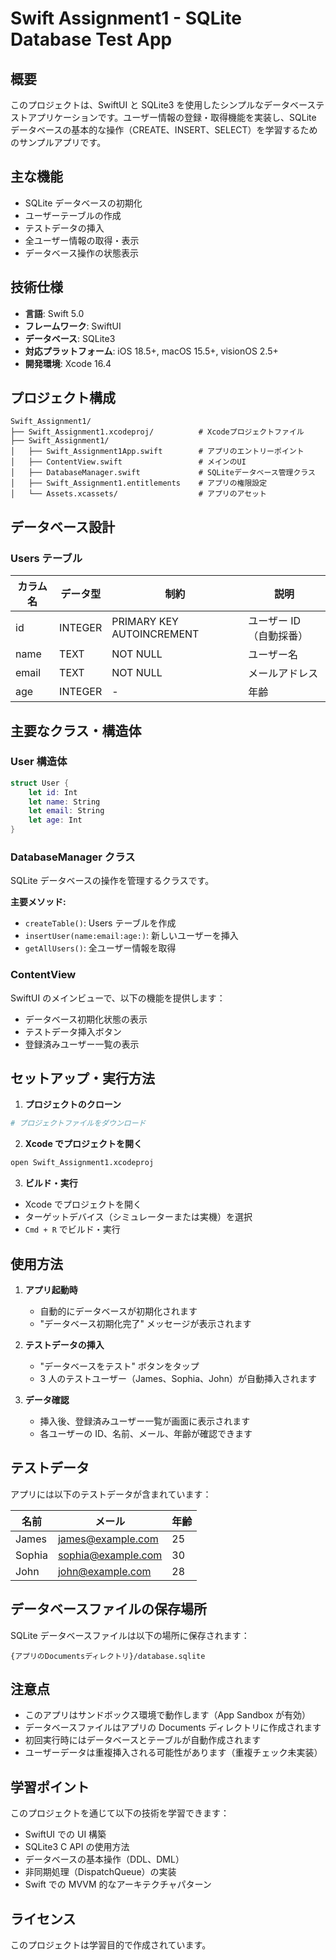 # Swift Assignment1 - SQLite Database Test App

## 概要

このプロジェクトは、SwiftUI と SQLite3 を使用したシンプルなデータベーステストアプリケーションです。ユーザー情報の登録・取得機能を実装し、SQLite データベースの基本的な操作（CREATE、INSERT、SELECT）を学習するためのサンプルアプリです。

## 主な機能

- SQLite データベースの初期化
- ユーザーテーブルの作成
- テストデータの挿入
- 全ユーザー情報の取得・表示
- データベース操作の状態表示

## 技術仕様

- **言語**: Swift 5.0
- **フレームワーク**: SwiftUI
- **データベース**: SQLite3
- **対応プラットフォーム**: iOS 18.5+, macOS 15.5+, visionOS 2.5+
- **開発環境**: Xcode 16.4

## プロジェクト構成

```
Swift_Assignment1/
├── Swift_Assignment1.xcodeproj/          # Xcodeプロジェクトファイル
├── Swift_Assignment1/
│   ├── Swift_Assignment1App.swift        # アプリのエントリーポイント
│   ├── ContentView.swift                 # メインのUI
│   ├── DatabaseManager.swift             # SQLiteデータベース管理クラス
│   ├── Swift_Assignment1.entitlements    # アプリの権限設定
│   └── Assets.xcassets/                  # アプリのアセット
```

## データベース設計

### Users テーブル

| カラム名 | データ型 | 制約                      | 説明                    |
| -------- | -------- | ------------------------- | ----------------------- |
| id       | INTEGER  | PRIMARY KEY AUTOINCREMENT | ユーザー ID（自動採番） |
| name     | TEXT     | NOT NULL                  | ユーザー名              |
| email    | TEXT     | NOT NULL                  | メールアドレス          |
| age      | INTEGER  | -                         | 年齢                    |

## 主要なクラス・構造体

### User 構造体

```swift
struct User {
    let id: Int
    let name: String
    let email: String
    let age: Int
}
```

### DatabaseManager クラス

SQLite データベースの操作を管理するクラスです。

**主要メソッド:**

- `createTable()`: Users テーブルを作成
- `insertUser(name:email:age:)`: 新しいユーザーを挿入
- `getAllUsers()`: 全ユーザー情報を取得

### ContentView

SwiftUI のメインビューで、以下の機能を提供します：

- データベース初期化状態の表示
- テストデータ挿入ボタン
- 登録済みユーザー一覧の表示

## セットアップ・実行方法

1. **プロジェクトのクローン**

```bash
# プロジェクトファイルをダウンロード
```

2. **Xcode でプロジェクトを開く**

```bash
open Swift_Assignment1.xcodeproj
```

3. **ビルド・実行**

- Xcode でプロジェクトを開く
- ターゲットデバイス（シミュレーターまたは実機）を選択
- `Cmd + R` でビルド・実行

## 使用方法

1. **アプリ起動時**

   - 自動的にデータベースが初期化されます
   - "データベース初期化完了" メッセージが表示されます

2. **テストデータの挿入**

   - "データベースをテスト" ボタンをタップ
   - 3 人のテストユーザー（James、Sophia、John）が自動挿入されます

3. **データ確認**
   - 挿入後、登録済みユーザー一覧が画面に表示されます
   - 各ユーザーの ID、名前、メール、年齢が確認できます

## テストデータ

アプリには以下のテストデータが含まれています：

| 名前   | メール             | 年齢 |
| ------ | ------------------ | ---- |
| James  | james@example.com  | 25   |
| Sophia | sophia@example.com | 30   |
| John   | john@example.com   | 28   |

## データベースファイルの保存場所

SQLite データベースファイルは以下の場所に保存されます：

```
{アプリのDocumentsディレクトリ}/database.sqlite
```

## 注意点

- このアプリはサンドボックス環境で動作します（App Sandbox が有効）
- データベースファイルはアプリの Documents ディレクトリに作成されます
- 初回実行時にはデータベースとテーブルが自動作成されます
- ユーザーデータは重複挿入される可能性があります（重複チェック未実装）

## 学習ポイント

このプロジェクトを通じて以下の技術を学習できます：

- SwiftUI での UI 構築
- SQLite3 C API の使用方法
- データベースの基本操作（DDL、DML）
- 非同期処理（DispatchQueue）の実装
- Swift での MVVM 的なアーキテクチャパターン

## ライセンス

このプロジェクトは学習目的で作成されています。
